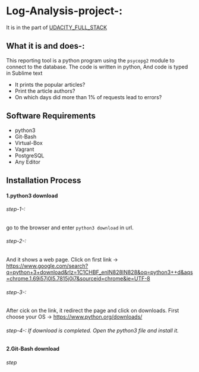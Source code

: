 # Log-Analysis-project-:
It is in the part of [UDACITY_FULL_STACK](https://in.udacity.com/course/full-stack-web-developer-nanodegree--nd004)
## What it is and does-:
This reporting tool is a python program using the `psycopg2` module to connect to the database. 
The code is written in python, And code is typed in Sublime text

 * It prints the popular articles?
 * Print the article authors?
 * On which days did more than 1% of requests lead to errors?
 
 ## Software Requirements
 * python3
 * Git-Bash
 * Virtual-Box
 * Vagrant
 * PostgreSQL
 * Any Editor

## Installation Process
 #### 1.python3 download

 ###### step-1-:
 go to the browser and enter `python3 download` in url.
 ###### step-2-:
 And it shows a web page. Click on first link -> https://www.google.com/search?q=python+3+download&rlz=1C1CHBF_enIN828IN828&oq=python3++d&aqs=chrome.1.69i57j0l5.7815j0j7&sourceid=chrome&ie=UTF-8
 ###### step-3-:
 After cick on the link, it redirect the page and click on downloads. First choose your OS -> https://www.python.org/downloads/
 ###### step-4-: If download is completed. Open the python3 file and install it.

 #### 2.Git-Bash download
 ###### step